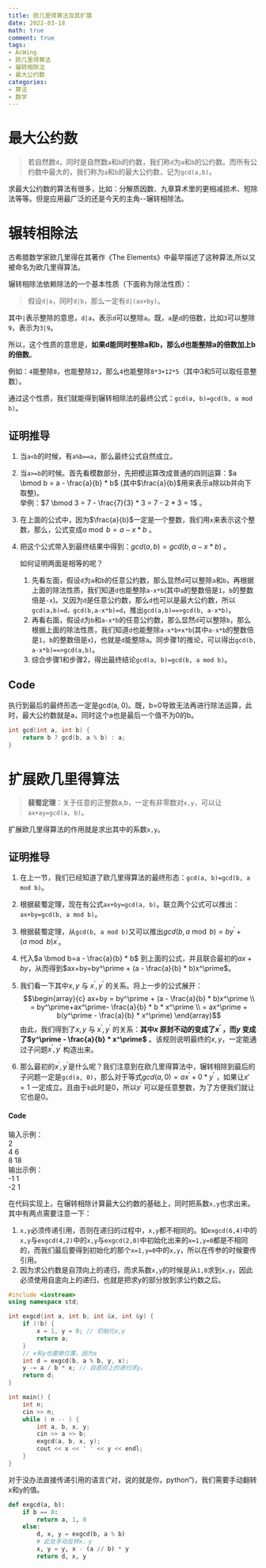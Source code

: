 ```yaml
---
title: 欧几里得算法及其扩展
date: 2022-03-18
math: true
comment: true
tags:
- AcWing
- 欧几里得算法
- 辗转相除法
- 最大公约数
categories:
- 算法
- 数学
---
```


# 最大公约数
> 若自然数`d`，同时是自然数`a`和`b`的约数，我们称`d`为`a`和`b`的公约数。而所有公约数中最大的，我们称为`a`和`b`的最大公约数，记为`gcd(a,b)`。

求最大公约数的算法有很多，比如：分解质因数、九章算术里的更相减损术、短除法等等。但是应用最广泛的还是今天的主角--辗转相除法。

# 辗转相除法
古希腊数学家欧几里得在其著作《The Elements》中最早描述了这种算法,所以又被命名为欧几里得算法。

辗转相除法依赖除法的一个基本性质（下面称为除法性质）：
> 假设`d|a`，同时`d|b`，那么一定有`d|(ax+by)`。

其中`|`表示整除的意思，`d|a`，表示`d`可以整除`a`。既，`a`是`d`的倍数，比如`3`可以整除`9`，表示为`3|9`。

所以，这个性质的意思是，**如果d能同时整除a和b，那么d也能整除a的倍数加上b的倍数**。

例如：`4`能整除`8`，也能整除`12`，那么`4`也能整除`8*3+12*5`（其中3和5可以取任意整数）。

通过这个性质，我们就能得到辗转相除法的最终公式：`gcd(a, b)=gcd(b, a mod b)`。

## 证明推导
1. 当`a<b`的时候，有`a%b==a`，那么最终公式自然成立。
2. 当`a>=b`的时候。首先看模数部分，先把模运算改成普通的四则运算：$a \bmod b = a - \frac{a}{b} * b$ (其中$\frac{a}{b}$用来表示a除以b并向下取整)。  
    举例：$7 \bmod 3 = 7 - \frac{7}{3} * 3 = 7 - 2 * 3 = 1$ 。
3. 在上面的公式中，因为$\frac{a}{b}$一定是一个整数，我们用`x`来表示这个整数，那么，公式变成$a \bmod b = a - x * b$ 。
4. 把这个公式带入到最终结果中得到：$gcd(a, b)=gcd(b, a-x*b)$ 。  

    如何证明两面是相等的呢？    
    
    1. 先看左面，假设`d`为`a`和`b`的任意公约数，那么显然`d`可以整除`a`和`b`，再根据上面的除法性质，我们知道`d`也能整除`a-x*b`(其中`a`的整数倍是`1`，`b`的整数倍是`-x`)。又因为`d`是任意公约数，那么`d`也可以是最大公约数，所以`gcd(a,b)=d，gcd(b,a-x*b)=d`，推出`gcd(a,b)==>gcd(b, a-x*b)`。
    2. 再看右面，假设`d`为`b`和`a-x*b`的任意公约数，那么显然`d`可以整除`b`，那么根据上面的除法性质，我们知道`d`也能整除`a-x*b+x*b`(其中`a-x*b`的整数倍是`1`，`b`的整数倍是`x`)，也就是`d`能整除`a`。同步骤1的推论，可以得出`gcd(b, a-x*b)==>gcd(a,b)`。
    3. 综合步骤1和步骤2，得出最终结论`gcd(a, b)=gcd(b, a mod b)`。

## Code
执行到最后的最终形态一定是gcd(a, 0)。既，b=0导致无法再进行除法运算，此时，最大公约数就是a，同时这个a也是最后一个值不为0的b。

```cpp
int gcd(int a, int b) {
    return b ? gcd(b, a % b) : a;
}
```

# 扩展欧几里得算法
> **裴蜀定理**：关于任意的正整数a,b，一定有非零数对`x,y`，可以让`ax+ay=gcd(a, b)`。

扩展欧几里得算法的作用就是求出其中的系数`x,y`。

## 证明推导
1. 在上一节，我们已经知道了欧几里得算法的最终形态：`gcd(a, b)=gcd(b, a mod b)`。

2. 根据裴蜀定理，现在有公式`ax+by=gcd(a, b)`。联立两个公式可以推出：`ax+by=gcd(b, a mod b)`。

3. 根据裴蜀定理，从`gcd(b, a mod b)`又可以推出$gcd(b, a \bmod b)=by^\prime + (a \bmod b)x^\prime$。

4. 代入$a \bmod b=a - \frac{a}{b} * b$ 到上面的公式，并且联合最初的$ax+by$，从而得到$ax+by=by^\prime + (a - \frac{a}{b} * b)x^\prime$。

5. 我们看一下其中$x, y$ 与 $x^\prime,y^\prime$ 的关系。将上一步的公式展开：
    $$\begin{array}{c} 
    ax+by = by^\prime + (a - \frac{a}{b} * b)x^\prime \\
     = by^\prime+ax^\prime- \frac{a}{b} * b * x^\prime \\
     = ax^\prime + b(y^\prime - \frac{a}{b} * x^\prime) 
    \end{array}$$
    由此，我们得到了$x, y$ 与 $x^\prime,y^\prime$ 的关系：**其中$x$ 原封不动的变成了$x^\prime$ ，而$y$ 变成了$y^\prime - \frac{a}{b} * x^\prime$** 。该规则说明最终的$x,y$，一定能通过子问题$x^\prime, y^\prime$ 构造出来。

6. 那么最初的$x^\prime, y^\prime$是什么呢？我们注意到在欧几里得算法中，辗转相除到最后的子问题一定是`gcd(a, 0)`，那么对于等式$gcd(a, 0)=ax^\prime+0*y^\prime$ ，如果让$x\prime=1$ 一定成立。且由于`b`此时是0，所以$y^\prime$ 可以是任意整数，为了方便我们就让它也是0。

#### Code
输入示例：  
2  
4 6  
8 18  
输出示例：  
-1 1  
-2 1

在代码实现上，在辗转相除计算最大公约数的基础上，同时把系数`x,y`也求出来。其中有两点需要注意一下：
1. `x,y`必须传递引用，否则在递归的过程中，`x,y`都不相同的。如`exgcd(6,4)`中的`x,y`与`exgcd(4,2)`中的`x,y`与`exgcd(2,0)`中初始化出来的`x=1,y=0`都是不相同的，而我们最后要得到初始化的那个`x=1,y=0`中的`x,y`，所以在传参的时候要传引用。
2. 因为求公约数是自顶向上的递归，而求系数`x,y`的时候是从`1,0`求到`x,y`，因此必须使用自底向上的递归，也就是把求y的部分放到求公约数之后。
```cpp
#include <iostream>
using namespace std;

int exgcd(int a, int b, int &x, int &y) {
    if (!b) {
        x = 1, y = 0; // 初始化x,y
        return a;
    }
    // x和y也要换位置，因为a
    int d = exgcd(b, a % b, y, x); 
    y -= a / b * x; // 自底向上的递归求y。
    return d;
}

int main() {
    int n;
    cin >> n;
    while ( n -- ) {
        int a, b, x, y;
        cin >> a >> b;
        exgcd(a, b, x, y);
        cout << x << ' ' << y << endl;
    }
}
```
对于没办法直接传递引用的语言(“对，说的就是你，python”)，我们需要手动翻转x和y的值。
```python
def exgcd(a, b):    
    if b == 0:          
        return a, 1, 0
    else:         
        d, x, y = exgcd(b, a % b)
        # 此处手动反转x，y
        x, y = y, x - (a // b) * y
        return d, x, y
```
